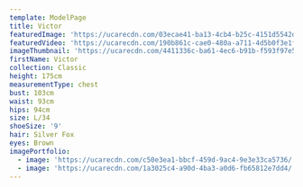 ```yaml
---
template: ModelPage
title: Victor
featuredImage: 'https://ucarecdn.com/03ecae41-ba13-4cb4-b25c-4151d5542d07/'
featuredVideo: 'https://ucarecdn.com/190b861c-cae0-480a-a711-4d5b0f3e1f3d/'
imageThumbnail: 'https://ucarecdn.com/4411336c-ba61-4ec6-b91b-f593f97e5276/'
firstName: Victor
collection: Classic
height: 175cm
measurementType: chest
bust: 103cm
waist: 93cm
hips: 94cm
size: L/34
shoeSize: '9'
hair: Silver Fox
eyes: Brown
imagePortfolio:
  - image: 'https://ucarecdn.com/c50e3ea1-bbcf-459d-9ac4-9e3e33ca5736/'
  - image: 'https://ucarecdn.com/1a3025c4-a90d-4ba3-a0d6-fb65812e7dd4/'
---
```


